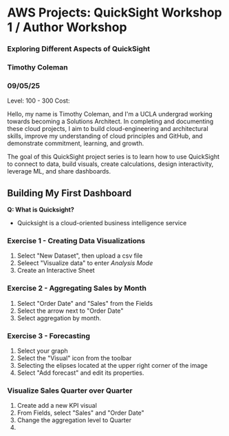 # AWS Projects: QuickSight Workshop 1 / Author Workshop
### Exploring Different Aspects of QuickSight
### Timothy Coleman
### 09/05/25
Level: 100 - 300 
Cost: 


Hello, my name is Timothy Coleman, and I'm a UCLA undergrad working towards becoming a Solutions Architect. In completing and documenting these cloud projects, I aim to build cloud-engineering and architectural skills, improve my understanding of cloud principles and GitHub, and demonstrate commitment, learning, and growth.

The goal of this QuickSight project series is to learn how to use QuickSight to connect to data, build visuals, create calculations, design interactivity, leverage ML, and share dashboards.

 ## Building My First Dashboard
 
**Q: What is Quicksight?**
- Quicksight is a cloud-oriented business intelligence service

### Exercise 1 - Creating Data Visualizations
1. Select "New Dataset", then upload a csv file
2. Seleect "Visualize data" to enter _Analysis Mode_
3. Create an Interactive Sheet

### Exercise 2 - Aggregating Sales by Month
1. Select "Order Date" and "Sales" from the Fields
2. Select the arrow next to "Order Date"
3. Select aggregation by month.

### Exercise 3 - Forecasting
1. Select your graph
2. Select the "Visual" icon from the toolbar
3. Selecting the elipses located at the upper right corner of the image
4. Select "Add forecast" and edit its properties.

### Visualize Sales Quarter over Quarter
1. Create add a new KPI visual
2. From Fields, select "Sales" and "Order Date"
3. Change the aggregation level to Quarter
4. 
